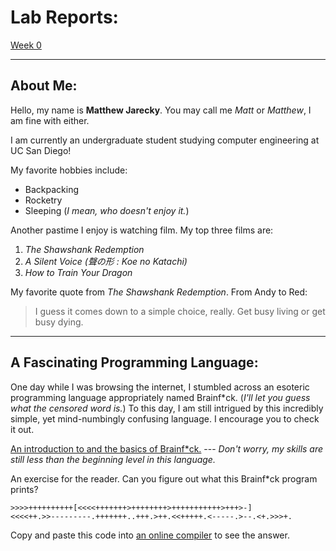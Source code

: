 # Lab Reports:

[Week 0](lab-report-1-week-0.html)

---

## About Me:

Hello, my name is **Matthew Jarecky**. You may call me *Matt* or *Matthew*, I am fine with either.

I am currently an undergraduate student studying computer engineering at UC San Diego!

My favorite hobbies include:
* Backpacking
* Rocketry
* Sleeping (*I mean, who doesn't enjoy it.*)

Another pastime I enjoy is watching film. My top three films are:
1. *The Shawshank Redemption*
2. *A Silent Voice (聲の形 : Koe no Katachi)*
3. *How to Train Your Dragon*

My favorite quote from *The Shawshank Redemption*. From Andy to Red:
> I guess it comes down to a simple choice, really. Get busy living or get busy dying.

---

## A Fascinating Programming Language:

One day while I was browsing the internet, I stumbled across an esoteric programming language appropriately named Brainf*ck. (_I'll let you guess what the censored word is._) To this day, I am still intrigued by this incredibly simple, yet mind-numbingly confusing language. I encourage you to check it out.

[An introduction to and the basics of Brainf*ck.](https://gist.github.com/roachhd/dce54bec8ba55fb17d3a) --- _Don't worry, my skills are still less than the beginning level in this language._

An exercise for the reader. Can you figure out what this Brainf*ck program prints?
```
>>>>++++++++++[<<<<+++++++>++++++++>+++++++++++>+++>-]
<<<<++.>>---------.+++++++..+++.>++.<<+++++.<-----.>--.<+.>>>+.
```
Copy and paste this code into [an online compiler](https://www.jdoodle.com/execute-brainfuck-online/) to see the answer.